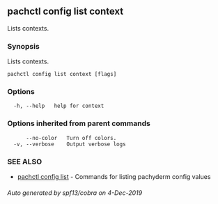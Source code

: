 ## pachctl config list context

Lists contexts.

### Synopsis

Lists contexts.

```
pachctl config list context [flags]
```

### Options

```
  -h, --help   help for context
```

### Options inherited from parent commands

```
      --no-color   Turn off colors.
  -v, --verbose    Output verbose logs
```

### SEE ALSO

* [pachctl config list](pachctl_config_list.md)	 - Commands for listing pachyderm config values

###### Auto generated by spf13/cobra on 4-Dec-2019
